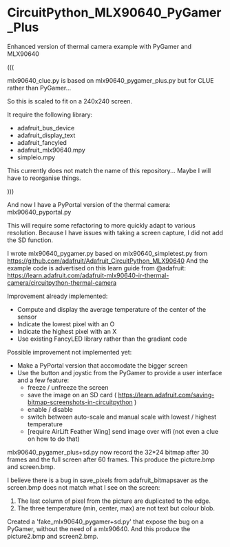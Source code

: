 # CircuitPython_MLX90640_PyGamer_Plus
Enhanced version of thermal camera example with PyGamer and MLX90640

(((

mlx90640_clue.py is based on mlx90640_pygamer_plus.py but for CLUE rather than PyGamer...

So this is scaled to fit on a 240x240 screen.

It require the following library:
* adafruit_bus_device
* adafruit_display_text
* adafruit_fancyled
* adafruit_mlx90640.mpy
* simpleio.mpy

This currently does not match the name of this repository...
Maybe I will have to reorganise things.

)))

And now I have a PyPortal version of the thermal camera: mlx90640_pyportal.py

This will require some refactoring to more quickly adapt to various resolution.
Because I have issues with taking a screen capture, I did not add the SD function.


I wrote mlx90640_pygamer.py based on mlx90640_simpletest.py from https://github.com/adafruit/Adafruit_CircuitPython_MLX90640
And the example code is advertised on this learn guide from @adafruit: https://learn.adafruit.com/adafruit-mlx90640-ir-thermal-camera/circuitpython-thermal-camera

Improvement already implemented:
* Compute and display the average temperature of the center of the sensor
* Indicate the lowest pixel with an O
* Indicate the highest pixel with an X
* Use existing FancyLED library rather than the gradiant code

Possible improvement not implemented yet:
* Make a PyPortal version that accomodate the bigger screen
* Use the button and joystic from the PyGamer to provide a user interface and a few feature:
   * freeze / unfreeze the screen
   * save the image on an SD card ( https://learn.adafruit.com/saving-bitmap-screenshots-in-circuitpython )
   * enable / disable 
   * switch between auto-scale and manual scale with lowest / highest temperature
   * [require AirLift Feather Wing] send image over wifi (not even a clue on how to do that)

mlx90640_pygamer_plus+sd.py now record the 32*24 bitmap after 30 frames and the full screen after 60 frames.
This produce the picture.bmp and screen.bmp.

I believe there is a bug in save_pixels from adafruit_bitmapsaver as the screen.bmp does not match what I see on the screen:
1) The last column of pixel from the picture are duplicated to the edge.
2) The three temperature (min, center, max) are not text but colour blob.

Created a 'fake_mlx90640_pygamer+sd.py' that expose the bug on a PyGamer, without the need of a mlx90640. And this produce the picture2.bmp and screen2.bmp.

